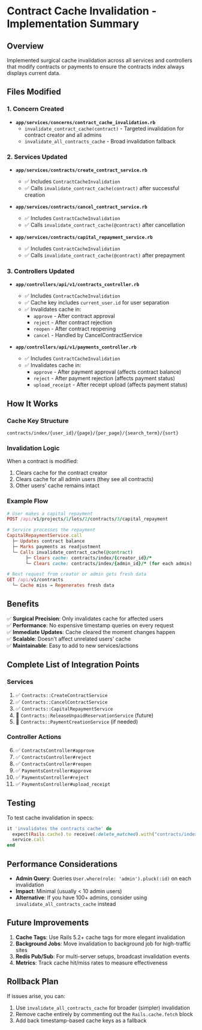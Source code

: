 # Contract Cache Invalidation - Implementation Summary

## Overview
Implemented surgical cache invalidation across all services and controllers that modify contracts or payments to ensure the contracts index always displays current data.

## Files Modified

### 1. Concern Created
- **`app/services/concerns/contract_cache_invalidation.rb`**
  - `invalidate_contract_cache(contract)` - Targeted invalidation for contract creator and all admins
  - `invalidate_all_contracts_cache` - Broad invalidation fallback

### 2. Services Updated
- **`app/services/contracts/create_contract_service.rb`**
  - ✅ Includes `ContractCacheInvalidation`
  - ✅ Calls `invalidate_contract_cache(contract)` after successful creation

- **`app/services/contracts/cancel_contract_service.rb`**
  - ✅ Includes `ContractCacheInvalidation`
  - ✅ Calls `invalidate_contract_cache(@contract)` after cancellation

- **`app/services/contracts/capital_repayment_service.rb`**
  - ✅ Includes `ContractCacheInvalidation`
  - ✅ Calls `invalidate_contract_cache(@contract)` after prepayment

### 3. Controllers Updated
- **`app/controllers/api/v1/contracts_controller.rb`**
  - ✅ Includes `ContractCacheInvalidation`
  - ✅ Cache key includes `current_user.id` for user separation
  - ✅ Invalidates cache in:
    - `approve` - After contract approval
    - `reject` - After contract rejection
    - `reopen` - After contract reopening
    - `cancel` - Handled by CancelContractService

- **`app/controllers/api/v1/payments_controller.rb`**
  - ✅ Includes `ContractCacheInvalidation`
  - ✅ Invalidates cache in:
    - `approve` - After payment approval (affects contract balance)
    - `reject` - After payment rejection (affects payment status)
    - `upload_receipt` - After receipt upload (affects payment status)

## How It Works

### Cache Key Structure
```
contracts/index/{user_id}/{page}/{per_page}/{search_term}/{sort}
```

### Invalidation Logic
When a contract is modified:
1. Clears cache for the contract creator
2. Clears cache for all admin users (they see all contracts)
3. Other users' cache remains intact

### Example Flow
```ruby
# User makes a capital repayment
POST /api/v1/projects/1/lots/2/contracts/3/capital_repayment

# Service processes the repayment
CapitalRepaymentService.call
  ├─ Updates contract balance
  ├─ Marks payments as readjustment
  └─ Calls invalidate_contract_cache(@contract)
       ├─ Clears cache: contracts/index/{creator_id}/*
       └─ Clears cache: contracts/index/{admin_id}/* (for each admin)

# Next request from creator or admin gets fresh data
GET /api/v1/contracts
  └─ Cache miss → Regenerates fresh data
```

## Benefits

✅ **Surgical Precision**: Only invalidates cache for affected users  
✅ **Performance**: No expensive timestamp queries on every request  
✅ **Immediate Updates**: Cache cleared the moment changes happen  
✅ **Scalable**: Doesn't affect unrelated users' cache  
✅ **Maintainable**: Easy to add to new services/actions

## Complete List of Integration Points

### Services
1. ✅ `Contracts::CreateContractService`
2. ✅ `Contracts::CancelContractService`
3. ✅ `Contracts::CapitalRepaymentService`
4. 🔲 `Contracts::ReleaseUnpaidReservationService` (future)
5. 🔲 `Contracts::PaymentCreationService` (if needed)

### Controller Actions
6. ✅ `ContractsController#approve`
7. ✅ `ContractsController#reject`
8. ✅ `ContractsController#reopen`
9. ✅ `PaymentsController#approve`
10. ✅ `PaymentsController#reject`
11. ✅ `PaymentsController#upload_receipt`

## Testing

To test cache invalidation in specs:

```ruby
it 'invalidates the contracts cache' do
  expect(Rails.cache).to receive(:delete_matched).with("contracts/index/#{contract.creator_id}/*")
  service.call
end
```

## Performance Considerations

- **Admin Query**: Queries `User.where(role: 'admin').pluck(:id)` on each invalidation
- **Impact**: Minimal (usually < 10 admin users)
- **Alternative**: If you have 100+ admins, consider using `invalidate_all_contracts_cache` instead

## Future Improvements

1. **Cache Tags**: Use Rails 5.2+ cache tags for more elegant invalidation
2. **Background Jobs**: Move invalidation to background job for high-traffic sites
3. **Redis Pub/Sub**: For multi-server setups, broadcast invalidation events
4. **Metrics**: Track cache hit/miss rates to measure effectiveness

## Rollback Plan

If issues arise, you can:
1. Use `invalidate_all_contracts_cache` for broader (simpler) invalidation
2. Remove cache entirely by commenting out the `Rails.cache.fetch` block
3. Add back timestamp-based cache keys as a fallback
